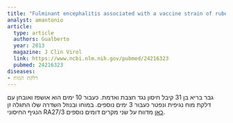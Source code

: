 ```yaml
---
title: "Fulminant encephalitis associated with a vaccine strain of rubella virus"
analyst: amantonio
article:
  type: article
  authors: Gualberto
  year: 2013
  magazine: J Clin Virol
  link: https://www.ncbi.nlm.nih.gov/pubmed/24216323
  pubmed: 24216323
diseases:
- דלקת המוח
---
```


גבר בריא בן 31 קיבל חיסון נגד חצבת ואדמת. כעבור 10 ימים הוא אושפז ואובחן עם דלקת מוח נגיפית ונפטר כעבור 3 ימים נוספים. במוחו ובנוזל השדרה שלו התגלה זן הנגיף החיסוני RA27/3
[כאן](https://www.ncbi.nlm.nih.gov/pubmed/20840001) מדווח על שני מקרים דומים נוספים.

